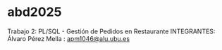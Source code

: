 # abd2025
Trabajo 2: PL/SQL - Gestión de Pedidos en Restaurante
INTEGRANTES:  
Álvaro Pérez Mella : apm1046@alu.ubu.es
